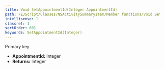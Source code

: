 ```yaml
---
title: Void SetAppointmentId(Integer AppointmentId)
path: /EJScript/Classes/NSActivitySummaryItem/Member functions/Void SetAppointmentId(Integer p_0)
intellisense: 1
classref: 1
sortOrder: 601
keywords: SetAppointmentId(Integer)
---
```



Primary key



* **AppointmentId:** Integer
* **Returns:** Integer


